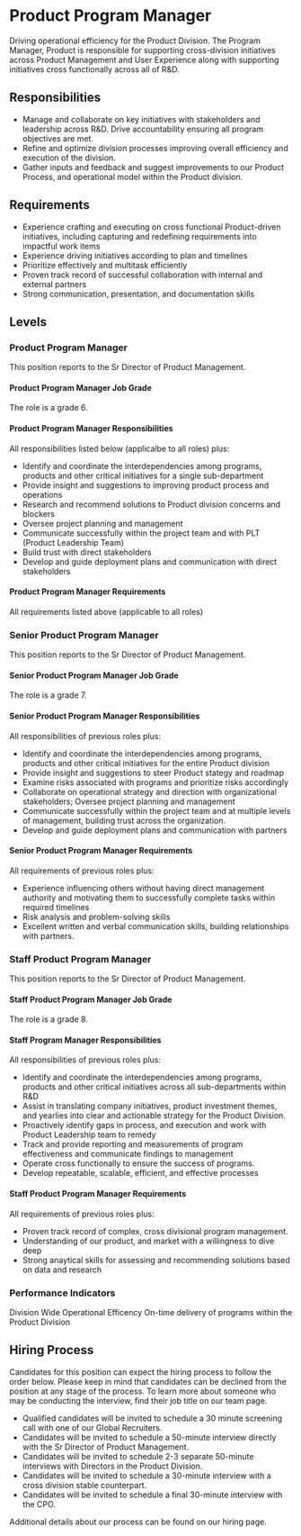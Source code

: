 # Product Program Manager

Driving operational efficiency for the Product Division. The Program Manager, Product is responsible for supporting cross-division initiatives across Product Management and User Experience along with supporting initiatives cross functionally across all of R&D.


## Responsibilities

- Manage and collaborate on key initiatives with stakeholders and leadership across R&D. Drive accountability ensuring all program objectives are met.
- Refine and optimize division processes improving overall efficiency and execution of the division.
- Gather inputs and feedback and suggest improvements to our Product Process, and operational model within the Product division.

## Requirements

- Experience crafting and executing on cross functional Product-driven initiatives, including capturing and redefining requirements into impactful work items
- Experience driving initiatives according to plan and timelines
- Prioritize effectively and multitask efficiently
- Proven track record of successful collaboration with internal and external partners
- Strong communication, presentation, and documentation skills


## Levels

### Product Program Manager

This position reports to the Sr Director of Product Management.

#### Product Program Manager Job Grade

The role is a grade 6.

#### Product Program Manager Responsibilities

All responsibilities listed below (applicalbe to all roles) plus:

- Identify and coordinate the interdependencies among programs, products and other critical initiatives for a single sub-department
- Provide insight and suggestions to improving product process and operations
- Research and recommend solutions to Product division concerns and blockers
- Oversee project planning and management
- Communicate successfully within the project team and with PLT (Product Leadership Team)
- Build trust with direct stakeholders
- Develop and guide deployment plans and communication with direct stakeholders

#### Product Program Manager Requirements

All requirements listed above (applicable to all roles)

### Senior Product Program Manager

This position reports to the Sr Director of Product Management.

#### Senior Product Program Manager Job Grade

The role is a grade 7.

#### Senior Product Program Manager Responsibilities

All responsibilities of previous roles plus:

- Identify and coordinate the interdependencies among programs, products and other critical initiatives for the entire Product division
- Provide insight and suggestions to steer Product stategy and roadmap
- Examine risks associated with programs and prioritize risks accordingly
- Collaborate on operational strategy and direction with organizational stakeholders; Oversee project planning and management
- Communicate successfully within the project team and at multiple levels of management, building trust across the organization.
- Develop and guide deployment plans and communication with partners

#### Senior Product Program Manager Requirements

All requirements of previous roles plus:

- Experience influencing others without having direct management authority and motivating them to successfully complete tasks within required timelines
- Risk analysis and problem-solving skills
- Excellent written and verbal communication skills, building relationships with partners.

### Staff Product Program Manager

This position reports to the Sr Director of Product Management.

#### Staff Product Program Manager Job Grade

The role is a grade 8.

#### Staff Program Manager Responsibilities

All responsibilities of previous roles plus:

- Identify and coordinate the interdependencies among programs, products and other critical initiatives across all sub-departments within R&D
- Assist in translating company initiatives, product investment themes, and yearlies into clear and actionable strategy for the Product Division.
- Proactively identify gaps in process, and execution and work with Product Leadership team to remedy
- Track and provide reporting and measurements of program effectiveness and communicate findings to management
- Operate cross functionally to ensure the success of programs.
- Develop repeatable, scalable, efficient, and effective processes

#### Staff Product Program Manager Requirements

All requirements of previous roles plus:

- Proven track record of complex, cross divisional program management.
- Understanding of our product, and market with a willingness to dive deep
- Strong anaytical skills for assessing and recommending solutions based on data and research

### Performance Indicators

Division Wide Operational Efficency
On-time delivery of programs within the Product Division


## Hiring Process

Candidates for this position can expect the hiring process to follow the order below. Please keep in mind that candidates can be declined from the position at any stage of the process. To learn more about someone who may be conducting the interview, find their job title on our team page.

- Qualified candidates will be invited to schedule a 30 minute screening call with one of our Global Recruiters.
- Candidates will be invited to schedule a 50-minute interview directly with the Sr Director of Product Management.
- Candidates will be invited to schedule 2-3 separate 50-minute interviews with Directors in the Product Division.
- Candidates will be invited to schedule a 30-minute interview with a cross division stable counterpart.
- Candidates will be invited to schedule a final 30-minute interview with the CPO.

Additional details about our process can be found on our hiring page.
